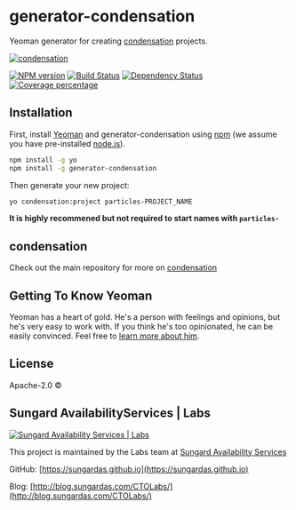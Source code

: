 # generator-condensation
Yeoman generator for creating
[condensation](https://github.com/SungardAS/condensation)
projects.

[![condensation][condensation-image]][condensation-url]

[![NPM version][npm-image]][npm-url] [![Build
Status][travis-image]][travis-url] [![Dependency
Status][daviddm-image]][daviddm-url] [![Coverage
percentage][coveralls-image]][coveralls-url]

## Installation

First, install [Yeoman](http://yeoman.io) and generator-condensation
using [npm](https://www.npmjs.com/) (we assume you have pre-installed
[node.js](https://nodejs.org/)).

```bash
npm install -g yo
npm install -g generator-condensation
```

Then generate your new project:

```bash
yo condensation:project particles-PROJECT_NAME
```

**It is highly recommened but not required to start names with
`particles-`**

## condensation
Check out the main repository for more on
[condensation](https://github.com/SungardAS/condensation)


## Getting To Know Yeoman

Yeoman has a heart of gold. He&#39;s a person with feelings and
opinions, but he&#39;s very easy to work with. If you think he&#39;s too
opinionated, he can be easily convinced. Feel free to [learn more about
him](http://yeoman.io/).

## License

Apache-2.0 ©

## Sungard AvailabilityServices | Labs

[![Sungard Availability Services | Labs][labs-image]][labs-github-url]

This project is maintained by the Labs team at [Sungard Availability
Services](http://sungardas.com)

GitHub: [https://sungardas.github.io](https://sungardas.github.io)

Blog:
[http://blog.sungardas.com/CTOLabs/](http://blog.sungardas.com/CTOLabs/)


[labs-github-url]: https://sungardas.github.io
[labs-image]:
https://raw.githubusercontent.com/SungardAS/repo-assets/master/images/logos/sungardas-labs-logo-small.png
[condensation-image]:
https://raw.githubusercontent.com/SungardAS/condensation/master/docs/images/condensation_logo.png
[condensation-url]: https://github.com/SungardAS/condensation
[npm-image]: https://badge.fury.io/js/generator-condensation.svg
[npm-url]: https://npmjs.org/package/generator-condensation
[travis-image]:
https://travis-ci.org/SungardAS/generator-condensation.svg?branch=master
[travis-url]: https://travis-ci.org/SungardAS/generator-condensation
[daviddm-image]:
https://david-dm.org/SungardAS/generator-condensation.svg?theme=shields.io
[daviddm-url]: https://david-dm.org/SungardAS/generator-condensation
[coveralls-image]:
https://coveralls.io/repos/SungardAS/generator-condensation/badge.svg
[coveralls-url]:
https://coveralls.io/r/SungardAS/generator-condensation
